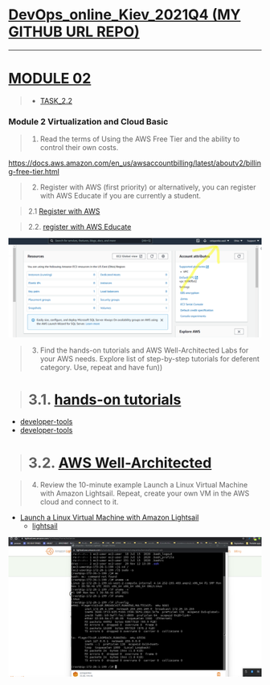 
[DevOps_online_Kiev_2021Q4 (MY GITHUB URL REPO)](https://github.com/vasilkyiv/DevOps_online_Kiev_2021Q4.git)
=======================================

************************************************************************
[MODULE 02](https://github.com/vasilkyiv/DevOps_online_Kiev_2021Q4/tree/main/m2) 
===========================================================================
> - [TASK_2.2](https://github.com/vasilkyiv/DevOps_online_Kiev_2021Q4/tree/main/m2)

### Module 2 Virtualization and Cloud Basic

> 1. Read the terms of Using the AWS Free Tier and the ability to control their own costs.

https://docs.aws.amazon.com/en_us/awsaccountbilling/latest/aboutv2/billing-free-tier.html

> 2. Register with AWS (first priority) or alternatively, you can register with AWS Educate if you are currently a student.

> 2.1 [Register with AWS](https://portal.aws.amazon.com/billing/signup?redirect_url=https%3A%2F%2Faws.amazon.com%2Fregistration-confirmation#/start)

> 2.2. [register with AWS Educate](https://aws.amazon.com/education/awseducate/?nc1=h_ls)

[![*Report in screenshots*](shreenshot/1.png?raw=true)](https://github.com/vasilkyiv/DevOps_online_Kiev_2021Q4/tree/main/m2/task2.1/shreenshot/1.png)

> 3. Find the hands-on tutorials and AWS Well-Architected Labs for your AWS needs. Explore list of step-by-step tutorials for deferent category. Use, repeat and have fun))

># 3.1. [hands-on tutorials](https://aws.amazon.com/getting-started/hands-on/?awsf.getting-started-category=category%23compute&awsf.getting-started-content-type=content-type%23hands-on&?e=gs2020&p=gsrc&awsf.getting-started-level=level%23300&getting-started-all.sort-by=item.additionalFields.sortOrder&getting-started-all.sort-order=asc)

- [developer-tools](https://aws.amazon.com/ru/products/developer-tools/)
- [developer-tools](https://aws.amazon.com/ru/products/developer-tools/)

># 3.2. [AWS Well-Architected](https://www.wellarchitectedlabs.com/) 

> 4. Review the 10-minute example Launch a Linux Virtual Machine with Amazon Lightsail. Repeat, create your own VM in the AWS cloud and connect to it.

- [Launch a Linux Virtual Machine with Amazon Lightsail](https://www.youtube.com/watch?v=e_AmFP1jhNo)
    - [lightsail](https://aws.amazon.com/ru/lightsail/)

[![*Report in screenshots*](shreenshot/2.png?raw=true)](https://github.com/vasilkyiv/DevOps_online_Kiev_2021Q4/tree/main/m2/task2.2/shreenshot/2.png)

 
